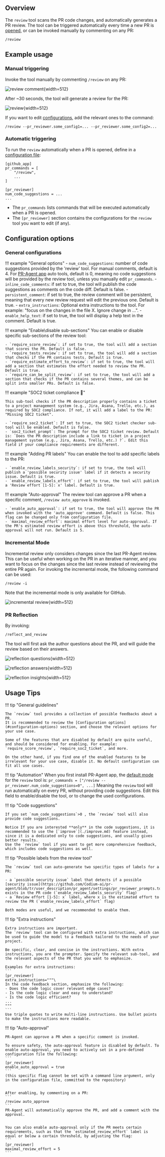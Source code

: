 ## Overview
The `review` tool scans the PR code changes, and automatically generates a PR review.
The tool can be triggered automatically every time a new PR is [opened](../usage-guide/automations_and_usage.md#github-app-automatic-tools-when-a-new-pr-is-opened), or can be invoked manually by commenting on any PR:
```
/review
```

## Example usage

### Manual triggering

Invoke the tool manually by commenting `/review` on any PR:

![review comment](https://codium.ai/images/pr_agent/review_comment.png){width=512}

After ~30 seconds, the tool will generate a review for the PR:

![review](https://codium.ai/images/pr_agent/review3.png){width=512}

If you want to edit [configurations](#configuration-options), add the relevant ones to the command:
```
/review --pr_reviewer.some_config1=... --pr_reviewer.some_config2=...
```

### Automatic triggering

To run the `review` automatically when a PR is opened, define in a [configuration file](https://pr-agent-docs.codium.ai/usage-guide/configuration_options/#wiki-configuration-file):
```
[github_app]
pr_commands = [
    "/review",
    ...
]

[pr_reviewer]
num_code_suggestions = ...
...
```

- The `pr_commands` lists commands that will be executed automatically when a PR is opened.
- The `[pr_reviewer]` section contains the configurations for the `review` tool you want to edit (if any).


## Configuration options

### General configurations

!!! example "General options"
    - `num_code_suggestions`: number of code suggestions provided by the 'review' tool. For manual comments, default is 4. For [PR-Agent app](https://github.com/Codium-ai/pr-agent/blob/main/pr_agent/settings/configuration.toml#L142) auto tools, default is 0, meaning no code suggestions will be provided by the review tool, unless you manually edit `pr_commands`.
    - `inline_code_comments`: if set to true, the tool will publish the code suggestions as comments on the code diff. Default is false.
    - `persistent_comment`: if set to true, the review comment will be persistent, meaning that every new review request will edit the previous one. Default is true.
    - `extra_instructions`: Optional extra instructions to the tool. For example: "focus on the changes in the file X. Ignore change in ...".
    - `enable_help_text`: if set to true, the tool will display a help text in the comment. Default is true.

!!! example "Enable\\disable sub-sections"
    You can enable or disable specific sub-sections of the review tool:

    - `require_score_review`: if set to true, the tool will add a section that scores the PR. Default is false.
    - `require_tests_review`: if set to true, the tool will add a section that checks if the PR contains tests. Default is true.
    - `require_estimate_effort_to_review`: if set to true, the tool will add a section that estimates the effort needed to review the PR. Default is true.
    - `require_can_be_split_review`: if set to true, the tool will add a section that checks if the PR contains several themes, and can be split into smaller PRs. Default is false.

!!! example "SOC2 ticket compliance 💎"

    This sub-tool checks if the PR description properly contains a ticket to a project management system (e.g., Jira, Asana, Trello, etc.), as required by SOC2 compliance. If not, it will add a label to the PR: "Missing SOC2 ticket".
    
    - `require_soc2_ticket`: If set to true, the SOC2 ticket checker sub-tool will be enabled. Default is false.
    - `soc2_ticket_prompt`: The prompt for the SOC2 ticket review. Default is: `Does the PR description include a link to ticket in a project management system (e.g., Jira, Asana, Trello, etc.) ?`. Edit this field if your compliance requirements are different.

!!! example "Adding PR labels"
    You can enable the tool to add specific labels to the PR:

    - `enable_review_labels_security`: if set to true, the tool will publish a 'possible security issue' label if it detects a security issue. Default is true.
    - `enable_review_labels_effort`: if set to true, the tool will publish a 'Review effort [1-5]: x' label. Default is true.

!!! example "Auto-approval"
    The review tool can approve a PR when a specific comment, `/review auto_approve` is invoked.

    - `enable_auto_approval`: if set to true, the tool will approve the PR when invoked with the 'auto_approve' command. Default is false. This flag can be changed only from configuration file.
    - `maximal_review_effort`: maximal effort level for auto-approval. If the PR's estimated review effort is above this threshold, the auto-approval will not run. Default is 5.

### Incremental Mode
Incremental review only considers changes since the last PR-Agent review. This can be useful when working on the PR in an iterative manner, and you want to focus on the changes since the last review instead of reviewing the entire PR again.
For invoking the incremental mode, the following command can be used:
```
/review -i
```
Note that the incremental mode is only available for GitHub.

![incremental review](https://codium.ai/images/pr_agent/incremental_review_2.png){width=512}

### PR Reflection

By invoking:
```
/reflect_and_review
```
The tool will first ask the author questions about the PR, and will guide the review based on their answers.

![reflection questions](https://codium.ai/images/pr_agent/reflection_questions.png){width=512}

![reflection answers](https://codium.ai/images/pr_agent/reflection_answers.png){width=512}

![reflection insights](https://codium.ai/images/pr_agent/reflection_insights.png){width=512}


## Usage Tips

!!! tip "General guidelines"

    The `review` tool provides a collection of possible feedbacks about a PR.
    It is recommended to review the [Configuration options](#configuration-options) section, and choose the relevant options for your use case.
    
    Some of the features that are disabled by default are quite useful, and should be considered for enabling. For example: 
    `require_score_review`, `require_soc2_ticket`, and more.
    
    On the other hand, if you find one of the enabled features to be irrelevant for your use case, disable it. No default configuration can fit all use cases.

!!! tip "Automation"
    When you first install PR-Agent app, the [default mode](../usage-guide/automations_and_usage.md#github-app-automatic-tools-when-a-new-pr-is-opened) for the `review` tool is:
    ```
    pr_commands = ["/review --pr_reviewer.num_code_suggestions=0", ...]
    ```
    Meaning the `review` tool will run automatically on every PR, without providing code suggestions.
    Edit this field to enable/disable the tool, or to change the used configurations.

!!! tip  "Code suggestions"

    If you set `num_code_suggestions`>0 , the `review` tool will also provide code suggestions.
    
    Notice If you are interested **only** in the code suggestions, it is recommended to use the [`improve`](./improve.md) feature instead, since it is a dedicated only to code suggestions, and usually gives better results.
    Use the `review` tool if you want to get more comprehensive feedback, which includes code suggestions as well.

!!! tip "Possible labels from the review tool"

    The `review` tool can auto-generate two specific types of labels for a PR:
    
    - a `possible security issue` label that detects if a possible [security issue](https://github.com/Codium-ai/pr-agent/blob/tr/user_description/pr_agent/settings/pr_reviewer_prompts.toml#L136) exists in the PR code (`enable_review_labels_security` flag)
    - a `Review effort [1-5]: x` label, where x is the estimated effort to review the PR (`enable_review_labels_effort` flag)
    
    Both modes are useful, and we recommended to enable them.

!!! tip "Extra instructions"

    Extra instructions are important.
    The `review` tool can be configured with extra instructions, which can be used to guide the model to a feedback tailored to the needs of your project.
    
    Be specific, clear, and concise in the instructions. With extra instructions, you are the prompter. Specify the relevant sub-tool, and the relevant aspects of the PR that you want to emphasize.
    
    Examples for extra instructions:
    ```
    [pr_reviewer]
    extra_instructions="""\
    In the code feedback section, emphasize the following:
    - Does the code logic cover relevant edge cases?
    - Is the code logic clear and easy to understand?
    - Is the code logic efficient?
    ...
    """
    ```
    Use triple quotes to write multi-line instructions. Use bullet points to make the instructions more readable.


!!! tip "Auto-approval"

    PR-Agent can approve a PR when a specific comment is invoked.
    
    To ensure safety, the auto-approval feature is disabled by default. To enable auto-approval, you need to actively set in a pre-defined configuration file the following:
    ```
    [pr_reviewer]
    enable_auto_approval = true
    ```
    (this specific flag cannot be set with a command line argument, only in the configuration file, committed to the repository)
    
    
    After enabling, by commenting on a PR:
    ```
    /review auto_approve
    ```
    PR-Agent will automatically approve the PR, and add a comment with the approval.
    
    
    You can also enable auto-approval only if the PR meets certain requirements, such as that the `estimated_review_effort` label is equal or below a certain threshold, by adjusting the flag:
    ```
    [pr_reviewer]
    maximal_review_effort = 5
    ```
